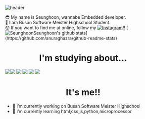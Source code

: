

![header](https://capsule-render.vercel.app/api?type=soft&color=F9BAFD&height=250&section=header&text=Hi%20There😊&fontSize=70)

😎 My name is Seunghoon, wannabe Embedded developer.<br>
🤩 I am Busan Software Meister Highschool Student.<br>
😯 If you want to find me at online, follow my [![Instagram](https://img.shields.io/badge/Instagram-FD7CEC?style=flat-square&logo=Instagram&logoColor=black)](https://www.instagram.com/k.s.hoon_0328/)!!
[![SeunghoonSeunghoon's github stats]([https://github.com/SeunghoonSeunghoon](https://github-readme-stats.vercel.app/api?username=SeunghoonSeunghoon))](https://github.com/anuraghazra/github-readme-stats)
<h1 style=text-align:center>I'm studying about...</h1>
 <img src="https://img.shields.io/badge/C-7?style=flat-square&logo=c&logoColor=white"><img src="https://img.shields.io/badge/JavaScript-F7DF1E?style=flat-square&logo=JavaScript&logoColor=black"> <img src="https://img.shields.io/badge/HTML-F0903C?style=flat-square&logo=HTML5&logoColor=black"> <img src="https://img.shields.io/badge/CSS-5087F5?style=flat-square&logo=CSS3&logoColor=black"> <img src="https://img.shields.io/badge/node.JS-16C656?style=flat-square&logo=node.JS&logoColor=black">  <img src="https://img.shields.io/badge/Python-A5BDFF?style=flat-square&logo=python&logoColor=black"> 
 <h1 style="text-align:center">It's me!!</h1>
 
 


- 🔭 I’m currently working on Busan Software Meister Highschool
- 🌱 I’m currently learning  html,css,js,python,microprocessor
